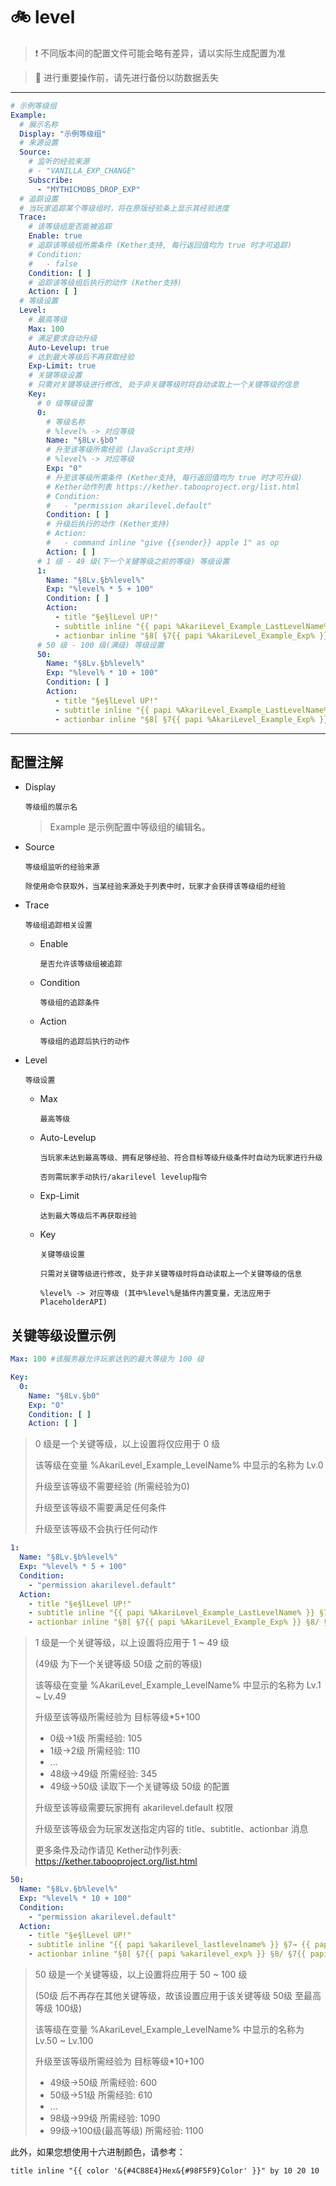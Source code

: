 # 🚲 level

> ❗ 不同版本间的配置文件可能会略有差异，请以实际生成配置为准

> 🚫 进行重要操作前，请先进行备份以防数据丢失

---

``` yaml
# 示例等级组
Example:
  # 展示名称
  Display: "示例等级组"
  # 来源设置
  Source:
    # 监听的经验来源
    # - "VANILLA_EXP_CHANGE"
    Subscribe:
      - "MYTHICMOBS_DROP_EXP"
  # 追踪设置
  # 当玩家追踪某个等级组时，将在原版经验条上显示其经验进度
  Trace:
    # 该等级组是否能被追踪
    Enable: true
    # 追踪该等级组所需条件 (Kether支持, 每行返回值均为 true 时才可追踪)
    # Condition:
    #   - false
    Condition: [ ]
    # 追踪该等级组后执行的动作 (Kether支持)
    Action: [ ]
  # 等级设置
  Level:
    # 最高等级
    Max: 100
    # 满足要求自动升级
    Auto-Levelup: true
    # 达到最大等级后不再获取经验
    Exp-Limit: true
    # 关键等级设置
    # 只需对关键等级进行修改, 处于非关键等级时将自动读取上一个关键等级的信息
    Key:
      # 0 级等级设置
      0:
        # 等级名称
        # %level% -> 对应等级
        Name: "§8Lv.§b0"
        # 升至该等级所需经验 (JavaScript支持)
        # %level% -> 对应等级
        Exp: "0"
        # 升至该等级所需条件 (Kether支持, 每行返回值均为 true 时才可升级)
        # Kether动作列表 https://kether.tabooproject.org/list.html
        # Condition:
        #   - "permission akarilevel.default"
        Condition: [ ]
        # 升级后执行的动作 (Kether支持)
        # Action:
        #   - command inline "give {{sender}} apple 1" as op
        Action: [ ]
      # 1 级 - 49 级(下一个关键等级之前的等级) 等级设置
      1:
        Name: "§8Lv.§b%level%"
        Exp: "%level% * 5 + 100"
        Condition: [ ]
        Action:
          - title "§e§lLevel UP!"
          - subtitle inline "{{ papi %AkariLevel_Example_LastLevelName% }} §7→ {{ papi %AkariLevel_Example_LevelName% }}" by 10 20 10
          - actionbar inline "§8[ §7{{ papi %AkariLevel_Example_Exp% }} §8/ §7{{ papi %AkariLevel_Example_NextLevelExp% }} §8]"
      # 50 级 - 100 级(满级) 等级设置
      50:
        Name: "§8Lv.§b%level%"
        Exp: "%level% * 10 + 100"
        Condition: [ ]
        Action:
          - title "§e§lLevel UP!"
          - subtitle inline "{{ papi %AkariLevel_Example_LastLevelName% }} §7→ {{ papi %AkariLevel_Example_LevelName% }}" by 10 20 10
          - actionbar inline "§8[ §7{{ papi %AkariLevel_Example_Exp% }} §8/ §7{{ papi %AkariLevel_Example_NextLevelExp% }} §8]"
```

---

## 配置注解

- Display

  `等级组的展示名`

  > Example 是示例配置中等级组的编辑名。

- Source

  `等级组监听的经验来源`

  `除使用命令获取外，当某经验来源处于列表中时，玩家才会获得该等级组的经验`


- Trace

  `等级组追踪相关设置`

    - Enable

      `是否允许该等级组被追踪`

    - Condition

      `等级组的追踪条件`

    - Action

      `等级组的追踪后执行的动作`

- Level

  `等级设置`

    - Max

      `最高等级`

    - Auto-Levelup

      `当玩家未达到最高等级、拥有足够经验、符合目标等级升级条件时自动为玩家进行升级`

      `否则需玩家手动执行/akarilevel levelup指令`

    - Exp-Limit

      `达到最大等级后不再获取经验`

    - Key

      `关键等级设置`

      `只需对关键等级进行修改, 处于非关键等级时将自动读取上一个关键等级的信息`

      `%level% -> 对应等级 (其中%level%是插件内置变量，无法应用于PlaceholderAPI)`

## 关键等级设置示例

``` yaml 
Max: 100 #该服务器允许玩家达到的最大等级为 100 级
```

``` yaml
Key:
  0:
    Name: "§8Lv.§b0"
    Exp: "0"
    Condition: [ ]
    Action: [ ]
```

> 0 级是一个关键等级，以上设置将仅应用于 0 级
>
> 该等级在变量 %AkariLevel_Example_LevelName% 中显示的名称为 Lv.0
>
> 升级至该等级不需要经验 (所需经验为0)
>
> 升级至该等级不需要满足任何条件
>
> 升级至该等级不会执行任何动作

``` yaml
1:
  Name: "§8Lv.§b%level%"
  Exp: "%level% * 5 + 100"
  Condition:
    - "permission akarilevel.default"
  Action:
    - title "§e§lLevel UP!"
    - subtitle inline "{{ papi %AkariLevel_Example_LastLevelName% }} §7→ {{ papi %AkariLevel_Example_LevelName% }}" by 10 20 10
    - actionbar inline "§8[ §7{{ papi %AkariLevel_Example_Exp% }} §8/ §7{{ papi %AkariLevel_Example_NextLevelExp% }} §8]"
```

> 1 级是一个关键等级，以上设置将应用于 1 ~ 49 级
>
>(49级 为下一个关键等级 50级 之前的等级)
>
>该等级在变量 %AkariLevel_Example_LevelName% 中显示的名称为 Lv.1 ~ Lv.49
>
>升级至该等级所需经验为 目标等级*5+100
> - 0级→1级 所需经验: 105
> - 1级→2级 所需经验: 110
> - ...
> - 48级→49级 所需经验: 345
> - 49级→50级 读取下一个关键等级 50级 的配置
>
> 升级至该等级需要玩家拥有 akarilevel.default 权限
>
> 升级至该等级会为玩家发送指定内容的 title、subtitle、actionbar 消息
>
> 更多条件及动作请见 Kether动作列表: https://kether.tabooproject.org/list.html

``` yaml
50:
  Name: "§8Lv.§b%level%"
  Exp: "%level% * 10 + 100"
  Condition:
    - "permission akarilevel.default"
  Action:
    - title "§e§lLevel UP!"
    - subtitle inline "{{ papi %akarilevel_lastlevelname% }} §7→ {{ papi %akarilevel_levelname% }}" by 10 20 10
    - actionbar inline "§8[ §7{{ papi %akarilevel_exp% }} §8/ §7{{ papi %akarilevel_nextlevelexp% }} §8]"
```

> 50 级是一个关键等级，以上设置将应用于 50 ~ 100 级
>
>(50级 后不再存在其他关键等级，故该设置应用于该关键等级 50级 至最高等级 100级)
>
>该等级在变量 %AkariLevel_Example_LevelName% 中显示的名称为 Lv.50 ~ Lv.100
>
>升级至该等级所需经验为 目标等级*10+100
> - 49级→50级 所需经验: 600
> - 50级→51级 所需经验: 610
> - ...
> - 98级→99级 所需经验: 1090
> - 99级→100级(最高等级) 所需经验: 1100

此外，如果您想使用十六进制颜色，请参考：

```
title inline "{{ color '&{#4C88E4}Hex&{#98F5F9}Color' }}" by 10 20 10
```
